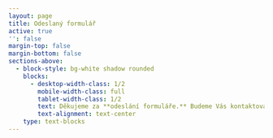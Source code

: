 ```yaml
---
layout: page
title: Odeslaný formulář
active: true
'': false
margin-top: false
margin-bottom: false
sections-above:
  - block-style: bg-white shadow rounded
    blocks:
      - desktop-width-class: 1/2
        mobile-width-class: full
        tablet-width-class: 1/2
        text: Děkujeme za **odeslání formuláře.** Budeme Vás kontaktovat.
        text-alignment: text-center
    type: text-blocks
---
```


